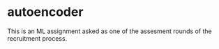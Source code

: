 # autoencoder
This is an ML assignment asked as one of the assesment rounds of the recruitment process.
